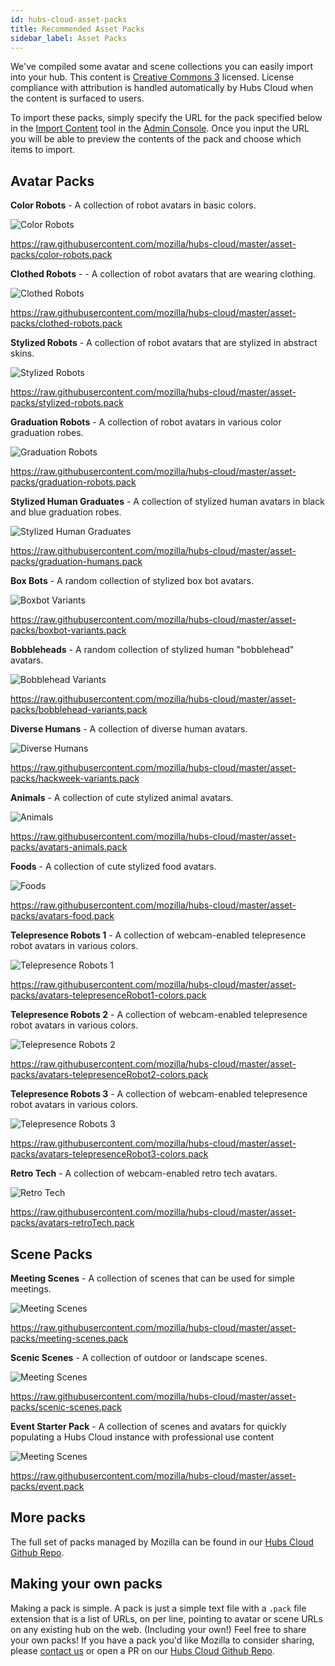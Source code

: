 ```yaml
---
id: hubs-cloud-asset-packs
title: Recommended Asset Packs
sidebar_label: Asset Packs
---
```


We've compiled some avatar and scene collections you can easily import into your hub. This content is [Creative Commons 3](https://creativecommons.org/licenses/by/3.0/us/) licensed. License compliance with attribution is handled automatically by Hubs Cloud when the content is surfaced to users.

To import these packs, simply specify the URL for the pack specified below in the [Import Content](./hubs-cloud-importing-content.md) tool in the [Admin Console](./hubs-cloud-getting-started.md). Once you input the URL you will be able to preview the contents of the pack and choose which items to import.

## Avatar Packs

**Color Robots** - A collection of robot avatars in basic colors.

![Color Robots](img/assetPacks_avatars_colorRobots_600x200.png)

https://raw.githubusercontent.com/mozilla/hubs-cloud/master/asset-packs/color-robots.pack


**Clothed Robots** - - A collection of robot avatars that are wearing clothing. 

![Clothed Robots](img/assetPacks_avatars_clothedRobots_600x200.png)

https://raw.githubusercontent.com/mozilla/hubs-cloud/master/asset-packs/clothed-robots.pack


**Stylized Robots** - A collection of robot avatars that are stylized in abstract skins.

![Stylized Robots](img/assetPacks_avatars_stylizedRobots_600x200.png)

https://raw.githubusercontent.com/mozilla/hubs-cloud/master/asset-packs/stylized-robots.pack


**Graduation Robots** - A collection of robot avatars in various color graduation robes.

![Graduation Robots](img/assetPacks_avatars_graduationRobots_600x200.png)

https://raw.githubusercontent.com/mozilla/hubs-cloud/master/asset-packs/graduation-robots.pack


**Stylized Human Graduates** - A collection of stylized human avatars in black and blue graduation robes.

![Stylized Human Graduates](img/assetPacks_avatars_stylizedHumanGraduates_600x200.png)

https://raw.githubusercontent.com/mozilla/hubs-cloud/master/asset-packs/graduation-humans.pack


**Box Bots** - A random collection of stylized box bot avatars.

![Boxbot Variants](img/assetPacks_avatars_boxbots_600x200.png)

https://raw.githubusercontent.com/mozilla/hubs-cloud/master/asset-packs/boxbot-variants.pack


**Bobbleheads** - A random collection of stylized human "bobblehead" avatars.

![Bobblehead Variants](img/assetPacks_avatars_bobbleheads_600x200.png)

https://raw.githubusercontent.com/mozilla/hubs-cloud/master/asset-packs/bobblehead-variants.pack


**Diverse Humans** - A collection of diverse human avatars.

![Diverse Humans](img/assetPacks_avatars_hackweek_600x200.png)

https://raw.githubusercontent.com/mozilla/hubs-cloud/master/asset-packs/hackweek-variants.pack


**Animals** - A collection of cute stylized animal avatars.

![Animals](img/avatars_animals_600x200.png)

https://raw.githubusercontent.com/mozilla/hubs-cloud/master/asset-packs/avatars-animals.pack


**Foods** - A collection of cute stylized food avatars.

![Foods](img/avatars_food_600x200.png)

https://raw.githubusercontent.com/mozilla/hubs-cloud/master/asset-packs/avatars-food.pack


**Telepresence Robots 1** - A collection of webcam-enabled telepresence robot avatars in various colors.

![Telepresence Robots 1](img/avatars_telepresenceRobot1_colors_600x200.png)

https://raw.githubusercontent.com/mozilla/hubs-cloud/master/asset-packs/avatars-telepresenceRobot1-colors.pack


**Telepresence Robots 2** - A collection of webcam-enabled telepresence robot avatars in various colors.

![Telepresence Robots 2](img/avatars_telepresenceRobot2_colors_600x200.png)

https://raw.githubusercontent.com/mozilla/hubs-cloud/master/asset-packs/avatars-telepresenceRobot2-colors.pack


**Telepresence Robots 3** - A collection of webcam-enabled telepresence robot avatars in various colors.

![Telepresence Robots 3](img/avatars_telepresenceRobot3_colors_600x200.png)

https://raw.githubusercontent.com/mozilla/hubs-cloud/master/asset-packs/avatars-telepresenceRobot3-colors.pack


**Retro Tech** - A collection of webcam-enabled retro tech avatars.

![Retro Tech](img/avatars_retroTech_600x200.png)

https://raw.githubusercontent.com/mozilla/hubs-cloud/master/asset-packs/avatars-retroTech.pack


## Scene Packs

**Meeting Scenes** - A collection of scenes that can be used for simple meetings.

![Meeting Scenes](img/assetPacks_scenes_meetingScenes_600x200.png)

https://raw.githubusercontent.com/mozilla/hubs-cloud/master/asset-packs/meeting-scenes.pack


**Scenic Scenes** - A collection of outdoor or landscape scenes.

![Meeting Scenes](img/assetPacks_scenes_scenicScenes_600x200.png)

https://raw.githubusercontent.com/mozilla/hubs-cloud/master/asset-packs/scenic-scenes.pack


**Event Starter Pack** - A collection of scenes and avatars for quickly populating a Hubs Cloud instance with professional use content 

![Meeting Scenes](img/assetPacks_scenes_eventStarterPack_600x200.png)

https://raw.githubusercontent.com/mozilla/hubs-cloud/master/asset-packs/event.pack


## More packs

The full set of packs managed by Mozilla can be found in our [Hubs Cloud Github Repo](https://github.com/mozilla/hubs-cloud/tree/master/asset-packs).

## Making your own packs

Making a pack is simple. A pack is just a simple text file with a `.pack` file extension that is a list of URLs, on per line, pointing to avatar or scene URLs on any existing hub on the web. (Including your own!) Feel free to share your own packs! If you have a pack you'd like Mozilla to consider sharing, please [contact us](mailto:hubs@mozilla.com) or open a PR on our [Hubs Cloud Github Repo](https://github.com/mozilla/hubs-cloud/tree/master/asset-packs).
